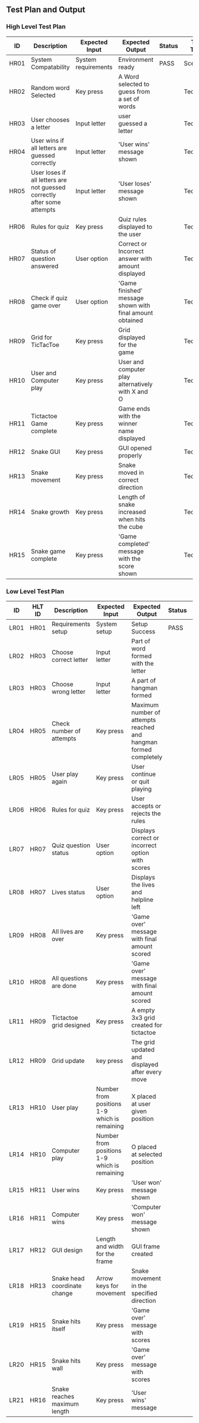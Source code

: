 ## Test Plan and Output

### High Level Test Plan

 ID  | Description  | Expected Input | Expected Output | Status | Test Type
 --- | ------------ | -------------- | --------------- | ------ | ---------
 HR01 | System Compatability | System requirements | Environment ready | PASS | Scenario 
 HR02 | Random word Selected | Key press | A Word selected to guess from a set of words |  | Technical
 HR03 | User chooses a letter | Input letter | user guessed a letter |  | Technical
 HR04 | User wins if all letters are guessed correctly | Input letter |  'User wins' message shown |  | Technical
 HR05 | User loses if all letters are not guessed correctly after some attempts | Input letter | 'User loses' message shown |  | Technical
 HR06 | Rules for quiz | Key press | Quiz rules displayed to the user |  | Technical
 HR07 | Status of question answered | User option | Correct or Incorrect answer with amount displayed |  | Technical
 HR08 | Check if quiz game over | User option | 'Game finished' message shown with final amount obtained |  | Technical
 HR09 | Grid for TicTacToe | Key press | Grid displayed for the game |  | Technical
 HR10 | User and Computer play | Key press | User and computer play alternatively with X and O |  | Technical
 HR11 | Tictactoe Game complete | Key press | Game ends with the winner name displayed |  | Technical
 HR12 | Snake GUI | Key press | GUI opened properly |  | Technical
 HR13 | Snake movement | Key press | Snake moved in correct direction |  | Technical
 HR14 | Snake growth | Key press | Length of snake increased when hits the cube |  | Technical
 HR15 | Snake game complete | Key press | 'Game completed' message with the score shown |  | Technical

 ### Low Level Test Plan

  ID  | HLT ID | Description  | Expected Input | Expected Output | Status | Type
  --- | ------ | ------------ | -------------- | --------------- | ------ | ---------
  LR01 | HR01 | Requirements setup | System setup | Setup Success | PASS | Scenario 
  LR02 | HR03 | Choose correct letter | Input letter | Part of word formed with the letter |  | Requirement
  LR03 | HR03 | Choose wrong letter | Input letter | A part of hangman formed |  | Requirement
  LR04 | HR05 | Check number of attempts | Key press | Maximum number of attempts reached and hangman formed completely |  | Requirement
  LR05 | HR05 | User play again | Key press | User continue or quit playing |  | Requirement
  LR06 | HR06 | Rules for quiz | Key press | User accepts or rejects the rules |  | Requirement
  LR07 | HR07 | Quiz question status | User option | Displays correct or incorrect option with scores |  | Requirement
  LR08 | HR07 | Lives status | User option | Displays the lives and helpline left |  | Requirement 
  LR09 | HR08 | All lives are over | Key press | 'Game over' message with final amount scored |  | Requirement
  LR10 | HR08 | All questions are done | Key press | 'Game over' message with final amount scored |  | Requirement
  LR11 | HR09 | Tictactoe grid  designed | Key press | A empty 3x3 grid created for tictactoe |  | Requirement
  LR12 | HR09 | Grid update | key press | The grid updated and displayed after every move |  | Requirement
  LR13 | HR10 | User play | Number from positions 1-9 which is remaining  | X placed at user given position |  | Requirement
  LR14 | HR10 | Computer play | Number from positions 1-9 which is remaining  | O placed at selected position |  | Requirement
  LR15 | HR11 | User wins | Key press | 'User won' message shown |  | Requirement
  LR16 | HR11 | Computer wins | Key press | 'Computer won' message shown |  | Requirement
  LR17 | HR12 | GUI design | Length and width for the frame | GUI frame created |  | Requirement
  LR18 | HR13 | Snake head coordinate change | Arrow keys for movement | Snake movement in the specified direction |  | Requirement
  LR19 | HR15 | Snake hits itself | Key press | 'Game over' message with scores |  | Requirement
  LR20 | HR15 | Snake hits wall | Key press | 'Game over' message with scores |  | Requirement
  LR21 | HR16 | Snake reaches maximum length | Key press | 'User wins' message |  | Requirement